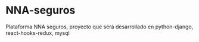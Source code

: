 # NNA-seguros
Plataforma NNA seguros, proyecto que será desarrollado en python-django, react-hooks-redux, mysql
